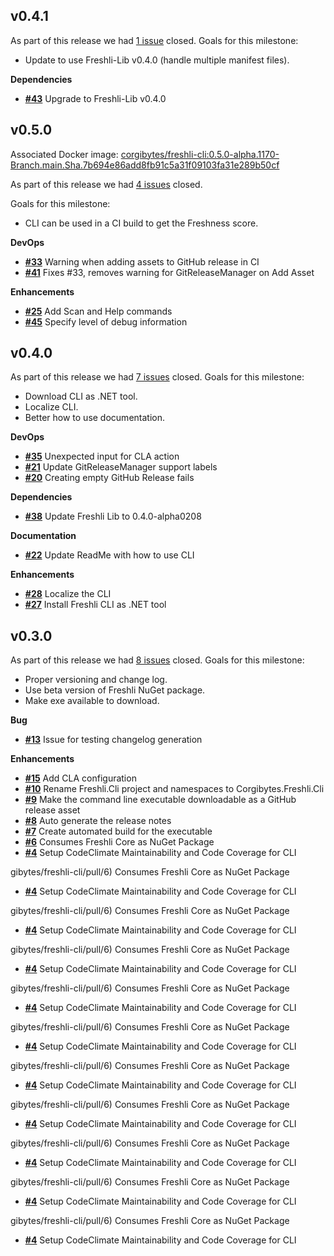 ## v0.4.1


As part of this release we had [1 issue](https://github.com/corgibytes/freshli-cli/milestone/4?closed=1) closed.
Goals for this milestone:
- Update to use Freshli-Lib v0.4.0 (handle multiple manifest files).

__Dependencies__

- [__#43__](https://github.com/corgibytes/freshli-cli/pull/43) Upgrade to Freshli-Lib v0.4.0


## v0.5.0
Associated Docker image: [corgibytes/freshli-cli:0.5.0-alpha.1170-Branch.main.Sha.7b694e86add8fb91c5a31f09103fa31e289b50cf](https://hub.docker.com/r/corgibytes/freshli-cli/tags?page=1name=0.5.0-alpha.1170-Branch.main.Sha.7b694e86add8fb91c5a31f09103fa31e289b50cf)

As part of this release we had [4 issues](https://github.com/corgibytes/freshli-cli/milestone/3?closed=1) closed.

Goals for this milestone:

- CLI can be used in a CI build to get the Freshness score.

__DevOps__

- [__#33__](https://github.com/corgibytes/freshli-cli/issues/33) Warning when adding assets to GitHub release in CI
- [__#41__](https://github.com/corgibytes/freshli-cli/pull/41) Fixes #33, removes warning for GitReleaseManager on Add Asset

__Enhancements__

- [__#25__](https://github.com/corgibytes/freshli-cli/issues/25) Add Scan and Help commands
- [__#45__](https://github.com/corgibytes/freshli-cli/issues/45) Specify level of debug information

## v0.4.0


As part of this release we had [7 issues](https://github.com/corgibytes/freshli-cli/milestone/2?closed=1) closed.
Goals for this milestone:

- Download CLI as .NET tool.
- Localize CLI.
- Better how to use documentation.

__DevOps__

- [__#35__](https://github.com/corgibytes/freshli-cli/issues/35) Unexpected input for CLA action
- [__#21__](https://github.com/corgibytes/freshli-cli/issues/21) Update GitReleaseManager support labels
- [__#20__](https://github.com/corgibytes/freshli-cli/issues/20) Creating empty GitHub Release fails

__Dependencies__

- [__#38__](https://github.com/corgibytes/freshli-cli/issues/38) Update Freshli Lib to 0.4.0-alpha0208

__Documentation__

- [__#22__](https://github.com/corgibytes/freshli-cli/issues/22) Update ReadMe with how to use CLI

__Enhancements__

- [__#28__](https://github.com/corgibytes/freshli-cli/issues/28) Localize the CLI
- [__#27__](https://github.com/corgibytes/freshli-cli/issues/27) Install Freshli CLI as .NET tool


## v0.3.0


As part of this release we had [8 issues](https://github.com/corgibytes/freshli-cli/milestone/1?closed=1) closed.
Goals for this milestone:

- Proper versioning and change log.
- Use beta version of Freshli NuGet package.
- Make exe available to download.

__Bug__

- [__#13__](https://github.com/corgibytes/freshli-cli/issues/13) Issue for testing changelog generation

__Enhancements__

- [__#15__](https://github.com/corgibytes/freshli-cli/issues/15) Add CLA configuration
- [__#10__](https://github.com/corgibytes/freshli-cli/issues/10) Rename Freshli.Cli project and namespaces to Corgibytes.Freshli.Cli
- [__#9__](https://github.com/corgibytes/freshli-cli/issues/9) Make the command line executable downloadable as a GitHub release asset
- [__#8__](https://github.com/corgibytes/freshli-cli/issues/8) Auto generate the release notes
- [__#7__](https://github.com/corgibytes/freshli-cli/issues/7) Create automated build for the executable
- [__#6__](https://github.com/corgibytes/freshli-cli/pull/6) Consumes Freshli Core as NuGet Package
- [__#4__](https://github.com/corgibytes/freshli-cli/issues/4) Setup CodeClimate Maintainability and Code Coverage for CLI


gibytes/freshli-cli/pull/6) Consumes Freshli Core as NuGet Package
- [__#4__](https://github.com/corgibytes/freshli-cli/issues/4) Setup CodeClimate Maintainability and Code Coverage for CLI


gibytes/freshli-cli/pull/6) Consumes Freshli Core as NuGet Package
- [__#4__](https://github.com/corgibytes/freshli-cli/issues/4) Setup CodeClimate Maintainability and Code Coverage for CLI


gibytes/freshli-cli/pull/6) Consumes Freshli Core as NuGet Package
- [__#4__](https://github.com/corgibytes/freshli-cli/issues/4) Setup CodeClimate Maintainability and Code Coverage for CLI


gibytes/freshli-cli/pull/6) Consumes Freshli Core as NuGet Package
- [__#4__](https://github.com/corgibytes/freshli-cli/issues/4) Setup CodeClimate Maintainability and Code Coverage for CLI


gibytes/freshli-cli/pull/6) Consumes Freshli Core as NuGet Package
- [__#4__](https://github.com/corgibytes/freshli-cli/issues/4) Setup CodeClimate Maintainability and Code Coverage for CLI


gibytes/freshli-cli/pull/6) Consumes Freshli Core as NuGet Package
- [__#4__](https://github.com/corgibytes/freshli-cli/issues/4) Setup CodeClimate Maintainability and Code Coverage for CLI


gibytes/freshli-cli/pull/6) Consumes Freshli Core as NuGet Package
- [__#4__](https://github.com/corgibytes/freshli-cli/issues/4) Setup CodeClimate Maintainability and Code Coverage for CLI


gibytes/freshli-cli/pull/6) Consumes Freshli Core as NuGet Package
- [__#4__](https://github.com/corgibytes/freshli-cli/issues/4) Setup CodeClimate Maintainability and Code Coverage for CLI


gibytes/freshli-cli/pull/6) Consumes Freshli Core as NuGet Package
- [__#4__](https://github.com/corgibytes/freshli-cli/issues/4) Setup CodeClimate Maintainability and Code Coverage for CLI


gibytes/freshli-cli/pull/6) Consumes Freshli Core as NuGet Package
- [__#4__](https://github.com/corgibytes/freshli-cli/issues/4) Setup CodeClimate Maintainability and Code Coverage for CLI


